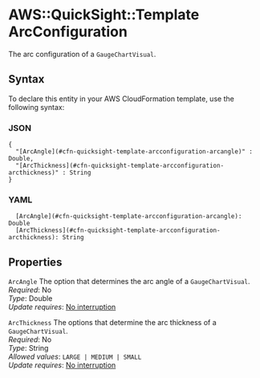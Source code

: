 # AWS::QuickSight::Template ArcConfiguration<a name="aws-properties-quicksight-template-arcconfiguration"></a>

The arc configuration of a `GaugeChartVisual`\.

## Syntax<a name="aws-properties-quicksight-template-arcconfiguration-syntax"></a>

To declare this entity in your AWS CloudFormation template, use the following syntax:

### JSON<a name="aws-properties-quicksight-template-arcconfiguration-syntax.json"></a>

```
{
  "[ArcAngle](#cfn-quicksight-template-arcconfiguration-arcangle)" : Double,
  "[ArcThickness](#cfn-quicksight-template-arcconfiguration-arcthickness)" : String
}
```

### YAML<a name="aws-properties-quicksight-template-arcconfiguration-syntax.yaml"></a>

```
  [ArcAngle](#cfn-quicksight-template-arcconfiguration-arcangle): Double
  [ArcThickness](#cfn-quicksight-template-arcconfiguration-arcthickness): String
```

## Properties<a name="aws-properties-quicksight-template-arcconfiguration-properties"></a>

`ArcAngle`  <a name="cfn-quicksight-template-arcconfiguration-arcangle"></a>
The option that determines the arc angle of a `GaugeChartVisual`\.  
*Required*: No  
*Type*: Double  
*Update requires*: [No interruption](https://docs.aws.amazon.com/AWSCloudFormation/latest/UserGuide/using-cfn-updating-stacks-update-behaviors.html#update-no-interrupt)

`ArcThickness`  <a name="cfn-quicksight-template-arcconfiguration-arcthickness"></a>
The options that determine the arc thickness of a `GaugeChartVisual`\.  
*Required*: No  
*Type*: String  
*Allowed values*: `LARGE | MEDIUM | SMALL`  
*Update requires*: [No interruption](https://docs.aws.amazon.com/AWSCloudFormation/latest/UserGuide/using-cfn-updating-stacks-update-behaviors.html#update-no-interrupt)